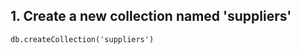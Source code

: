 ## 1. Create a new collection named 'suppliers'

<code>db.createCollection('suppliers')</code>

<!-- ![Create](https://i.postimg.cc/Cxd8pyyZ/Screenshot-2025-02-17-at-2-19-58-pm.png)

## 2. Show list of available collections in database

<code>show collections</code>

![Collections](https://i.postimg.cc/k5btDxgq/Screenshot-2025-02-17-at-2-20-23-pm.png)

## 3. Insert one record to collection

<code>db.customers.insertOne({
"name": "Emily Johnson",
"phone": "+61 407 123 456",
"money_spent": 350.75,
"address": "1234 Sydney Road, Sydney, NSW 2000",
})</code>

![Create](https://i.postimg.cc/k4PRSB28/Screenshot-2025-02-17-at-2-23-58-pm.png)

## 4. Read all available records in document

<code>db.customers.find()</code>

![Read](https://i.postimg.cc/L5HqywB8/Screenshot-2025-02-17-at-2-24-23-pm.png)

## 5. Insert multiple records to collection

<code>db.customers.insertMany([ {
"name": "Liam Williams",
"phone": "+61 418 654 321",
"money_spent": 220.50,
"address": "789 Melbourne Street, Melbourne, VIC 3000",
"join_date": "2022-10-05"
},
{
"name": "Olivia Brown",
"phone": "+61 407 987 654",
"money_spent": 415.90,
"address": "456 Adelaide Avenue, Adelaide, SA 5000",
"join_date": "2021-12-01"
},
{
"name": "Ethan Smith",
"phone": "+61 413 123 789",
"money_spent": 128.30,
"address": "321 Brisbane Drive, Brisbane, QLD 4000",
"join_date": "2020-04-25"
}])</code>

![Create](https://i.postimg.cc/CMNnZMSB/Screenshot-2025-02-17-at-2-32-39-pm.png)

## 6. Find customers whose address is Sydney

<code>db.customers.find({"address": /Sydney/i})</code>

![Read](https://i.postimg.cc/FsHd0tHP/Screenshot-2025-02-17-at-2-46-02-pm.png)

## 7. Update a record with name 'Emily Johnson' and add join_date field to record.

<code>db.customers.updateOne({name:'Emily Johnson'},{$set:{"join_date": "2023-08-15"}})</code>

![Update](https://i.postimg.cc/13g8Yp6w/Screenshot-2025-02-17-at-2-47-58-pm.png)

## 8. Find customer with name 'Emily Johnson'

<code>db.customers.findOne({name:'Emily Johnson'})</code>

![Read](https://i.postimg.cc/HkfrGV4K/Screenshot-2025-02-17-at-2-49-04-pm.png)

## 9. Find customers with money_spent greater than 300.

<code>db.customers.find({money_spent:{$gt:300.00}})</code>

![Read](https://i.postimg.cc/xdMc9n6d/Screenshot-2025-02-17-at-2-50-03-pm.png)

## 10. Delete record with a specific key

<code>db.customers.deleteOne({name:'Olivia Brown'})</code>

![Delete](https://i.postimg.cc/d0kGdb4M/Screenshot-2025-02-17-at-2-50-58-pm.png)

## 11. Insert one record to collection

<code>db.customers.insertOne({
"name": "Ava Davis",
"phone": "+61 419 654 987",
"money_spent": 560.60,
"address": "876 Perth Lane, Perth, WA 6000",
"join_date": "2024-01-10"
})</code>

![Create](https://i.postimg.cc/y8rFD1hX/Screenshot-2025-02-17-at-2-51-46-pm.png) -->
